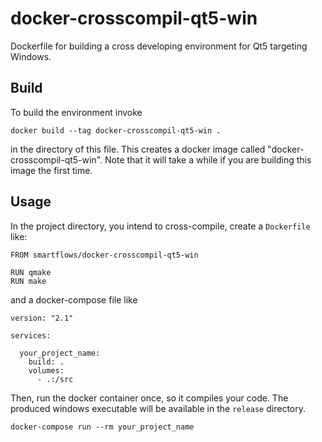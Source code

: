 # docker-crosscompil-qt5-win

Dockerfile for building a cross developing environment for Qt5 targeting Windows.

## Build

To build the environment invoke
```
docker build --tag docker-crosscompil-qt5-win .
```

in the directory of this file. This creates a docker image called "docker-crosscompil-qt5-win". Note that it will take a while if you are building this image the first time.

## Usage

In the project directory, you intend to cross-compile, create a `Dockerfile` like:

```
FROM smartflows/docker-crosscompil-qt5-win

RUN qmake
RUN make
```

and a docker-compose file like

```
version: "2.1"

services:

  your_project_name:
    build: .
    volumes:
      - .:/src
```

Then, run the docker container once, so it compiles your code. The produced windows executable will be available in the `release` directory.

```
docker-compose run --rm your_project_name
```